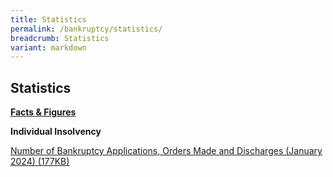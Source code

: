 ```yaml
---
title: Statistics
permalink: /bankruptcy/statistics/
breadcrumb: Statistics
variant: markdown
---
```

Statistics
---

<u><b>Facts &amp; Figures</b></u>

**Individual Insolvency**

[Number of Bankruptcy Applications, Orders Made and Discharges (January 2024) (177KB)](/files/150224NumberofBankruptcyApplicationsOrdersMadeandDischarges_January2024_.pdf)